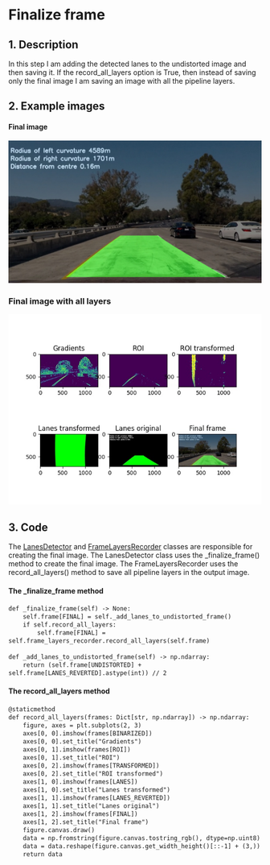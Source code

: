 # Finalize frame

## 1. Description

In this step I am adding the detected lanes to the undistorted image and then saving it. 
If the record_all_layers option is True, then instead of saving only the final image I am saving an image with all the 
pipeline layers.

## 2. Example images

#### Final image
![Final image](../output_images/final_image.jpg)


### Final image with all layers

![All layers](../output_images/all_layers.jpg)

## 3. Code

The [LanesDetector](../src/use_case/lanes_detector.py) and [FrameLayersRecorder](../src/domain/frame_layers_recorder.py) 
classes are responsible for creating the final image. The LanesDetector class uses the _finalize_frame()
method to create the final image. The FrameLayersRecorder uses the record_all_layers() method to save all pipeline layers in the
output image.

#### The _finalize_frame method

    def _finalize_frame(self) -> None:
        self.frame[FINAL] = self._add_lanes_to_undistorted_frame()
        if self.record_all_layers:
            self.frame[FINAL] = self.frame_layers_recorder.record_all_layers(self.frame)

    def _add_lanes_to_undistorted_frame(self) -> np.ndarray:
        return (self.frame[UNDISTORTED] + self.frame[LANES_REVERTED].astype(int)) // 2

#### The record_all_layers method 

    @staticmethod
    def record_all_layers(frames: Dict[str, np.ndarray]) -> np.ndarray:
        figure, axes = plt.subplots(2, 3)
        axes[0, 0].imshow(frames[BINARIZED])
        axes[0, 0].set_title("Gradients")
        axes[0, 1].imshow(frames[ROI])
        axes[0, 1].set_title("ROI")
        axes[0, 2].imshow(frames[TRANSFORMED])
        axes[0, 2].set_title("ROI transformed")
        axes[1, 0].imshow(frames[LANES])
        axes[1, 0].set_title("Lanes transformed")
        axes[1, 1].imshow(frames[LANES_REVERTED])
        axes[1, 1].set_title("Lanes original")
        axes[1, 2].imshow(frames[FINAL])
        axes[1, 2].set_title("Final frame")
        figure.canvas.draw()
        data = np.fromstring(figure.canvas.tostring_rgb(), dtype=np.uint8)
        data = data.reshape(figure.canvas.get_width_height()[::-1] + (3,))
        return data

